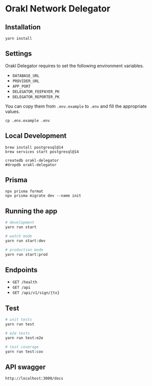 # Orakl Network Delegator

## Installation

```shell
yarn install
```

## Settings

Orakl Delegator requires to set the following environment variables.

- `DATABASE_URL`
- `PROVIDER_URL`
- `APP_PORT`
- `DELEGATOR_FEEPAYER_PK`
- `DELEGATOR_REPORTER_PK`

You can copy them from `.env.example` to `.env` and fill the appropriate values.

```shell
cp .env.example .env
```

## Local Development

```shell
brew install postgresql@14
brew services start postgresql@14
```

```shell
createdb orakl-delegator
#dropdb orakl-delegator
```

## Prisma

```shell
npx prisma format
npx prisma migrate dev --name init
```

## Running the app

```bash
# development
yarn run start

# watch mode
yarn run start:dev

# production mode
yarn run start:prod
```

## Endpoints

- `GET /health`
- `GET /api`
- `GET /api/v1/sign/{tx}`

## Test

```bash
# unit tests
yarn run test

# e2e tests
yarn run test:e2e

# test coverage
yarn run test:cov
```

## API swagger

```bash
http://localhost:3000/docs
```
